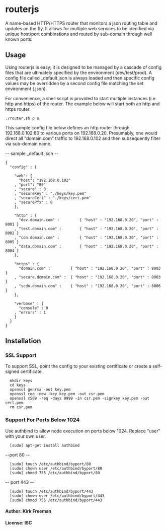 # routerjs

A name-based HTTP/HTTPS router that monitors a json routing table and updates on the fly. It allows for multiple web services to be idenified via unique host/port combinations and routed by sub-domain through well known ports.

## Usage
Using routerjs is easy; it is designed to be managed by a cascade of config files that are ultimately specified by the environment (dev/test/prod). A config file called _default.json is always loaded and then specific config values may be overridden by a second config file matching the set environment (<env>.json).

For convenience, a shell script is provided to start multiple instances (i.e. http and https) of the router. The example below will start both an http and https router.
```
./router.sh p s 
```
This sample config file below defines an http router through 192.168.0.102:80 to various ports on 192.168.0.20. Presumably, one would direct all "domain.com" traffic to 192.168.0.102 and then subsequently filter via sub-domain name. 

-- sample _default.json --
```
{
  "config" : {

    "web": {
      "host": "192.168.0.102"
    , "port": "80"
    , "secure" : 0
    , "secureKey" : "./keys/key.pem"
    , "secureCert" : "./keys/cert.pem"
    , "securePfx" : 0
    },

    "http" : {
      "dev.domain.com" :         { "host" : "192.168.0.20", "port" : 8001 }
    , "test.domain.com" :        { "host" : "192.168.0.20", "port" : 8002 }
    , "cdn.domain.com" :         { "host" : "192.168.0.20", "port" : 8005 }
    , "data.domain.com" :        { "host" : "192.168.0.20", "port" : 8004 }
    },

    "https" : {
      "domain.com" :         { "host" : "192.168.0.20", "port" : 8003 }
    , "secure.domain.com" :  { "host" : "192.168.0.20", "port" : 8003 }
    , "scdn.domain.com" :    { "host" : "192.168.0.20", "port" : 8006 }
    },

    "verbose" : {
      "console" : 0
    , "errors" : 1
    }
  }
}
```

## Installation

### SSL Support
To support SSL, point the config to your existing certificate or create a self-signed certificate.

```
  mkdir keys
  cd keys
  openssl genrsa -out key.pem
  openssl req -new -key key.pem -out csr.pem
  openssl x509 -req -days 9999 -in csr.pem -signkey key.pem -out cert.pem
  rm csr.pem
```

### Support For Ports Below 1024 
Use authbind to allow node execution on ports below 1024. Replace "user" with your own user.

```
  [sudo] apt-get install authbind
```
--port 80 --
```
  [sudo] touch /etc/authbind/byport/80
  [sudo] chown user /etc/authbind/byport/80
  [sudo] chmod 755 /etc/authbind/byport/80
```
-- port 443 --
```
  [sudo] touch /etc/authbind/byport/443
  [sudo] chown user /etc/authbind/byport/443
  [sudo] chmod 755 /etc/authbind/byport/443
```


#### Author: Kirk Freeman
#### License: ISC
